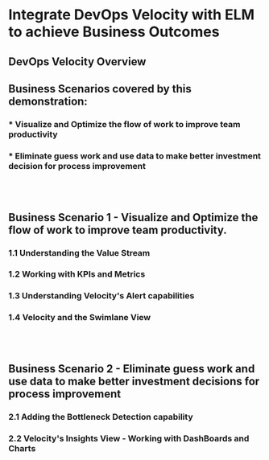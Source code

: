 # Integrate DevOps Velocity with ELM to achieve Business Outcomes

## DevOps Velocity Overview

## Business Scenarios covered by this demonstration:
### * Visualize and Optimize the flow of work to improve team productivity
### * Eliminate guess work and use data to make better investment decision for process improvement
<br/>
<br/>

## Business Scenario 1 - Visualize and Optimize the flow of work to improve team productivity.

### 1.1 Understanding the Value Stream

### 1.2 Working with KPIs and Metrics

### 1.3 Understanding Velocity's Alert capabilities

### 1.4 Velocity and the Swimlane View
<br/>
<br/>

## Business Scenario 2 - Eliminate guess work and use data to make better investment decisions for process improvement

### 2.1 Adding the Bottleneck Detection capability

### 2.2 Velocity's Insights View - Working with DashBoards and Charts
